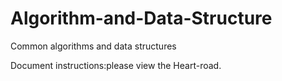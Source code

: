 # Algorithm-and-Data-Structure
Common algorithms and data structures

Document instructions:please view the Heart-road.
